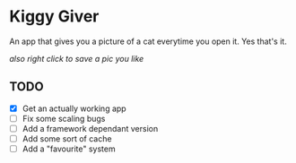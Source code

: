 # Kiggy Giver

An app that gives you a picture of a cat everytime you open it. Yes that's it.

*also right click to save a pic you like*

## TODO
- [X] Get an actually working app
- [ ] Fix some scaling bugs  
- [ ] Add a framework dependant version  
- [ ] Add some sort of cache    
- [ ] Add a "favourite" system  
